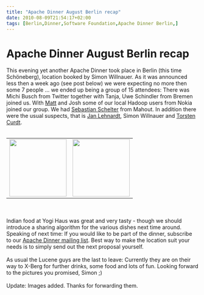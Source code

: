 ```yaml
---
title: "Apache Dinner August Berlin recap"
date: 2010-08-09T21:54:17+02:00
tags: [Berlin,Dinner,Software Foundation,Apache Dinner Berlin,]
---
```


# Apache Dinner August Berlin recap


This evening yet another Apache Dinner took place in Berlin (this time Schöneberg), location booked by Simon Willnauer. 
As it was announced less then a week ago (see post below) we were expecting no more then some 7 people ... we ended up 
being a group of 15 attendees: There was Michi Busch from Twitter together with Tanja, Uwe Schindler from Bremen joined 
us. With <a href="http://www.hackdiary.com/">Matt</a> and Josh some of our local Hadoop users from Nokia joined our 
group. We had <a href="http://markmail.org/thread/tinkdnm4d36mnfnu">Sebastian Schelter</a> from Mahout. In addition 
there were the usual suspects, that is <a href="http://jan.prima.de/">Jan Lehnardt</a>, Simon Willnauer and <a 
href="http://vafer.org/blog/">Torsten Curdt</a>.<br><br><center><table><tr><td><img 
src="http://isabel-drost.de/Bilder/wordpress/apachedinner_1.jpg" height="150"/></td><td><img 
src="http://isabel-drost.de/Bilder/wordpress/apachedinner_2.jpg" 
height="150"/></td></tr></table></center><br><br>Indian food at Yogi Haus was great and very tasty - though we should 
introduce a sharing algorithm for the various dishes next time around. Speaking of next time: If you would like to be 
part of the dinner, subscribe to our <a href="http://lists.isabel-drost.de/mailman/listinfo/apachedinner">Apache Dinner 
mailing list</a>. Best way to make the location suit your needs is to simply send out the next proposal 
yourself.<br><br>As usual the Lucene guys are the last to leave: Currently they are on their way to X-Berg for further 
drinks, some food and lots of fun. Looking forward to the pictures you promised, Simon ;)<br><br>Update: Images added. 
Thanks for forwarding them.
